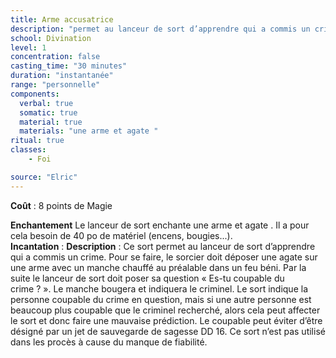```yaml
---
title: Arme accusatrice
description: "permet au lanceur de sort d’apprendre qui a commis un crime"
school: Divination
level: 1
concentration: false
casting_time: "30 minutes"
duration: "instantanée"
range: "personnelle"
components:
  verbal: true
  somatic: true
  material: true
  materials: "une arme et agate "
ritual: true
classes:
    - Foi

source: "Elric"
---
```

**Coût** : 8 points de Magie   

**Enchantement** Le lanceur de sort enchante une arme et agate . Il a pour cela besoin de 40 po de matériel (encens, bougies...).  
**Incantation** : 
**Description** : Ce sort permet au lanceur de sort d’apprendre qui a commis un crime. Pour se faire, le sorcier doit déposer une agate sur une arme avec un manche chauffé au préalable dans un feu béni. Par la suite le lanceur de sort doit poser sa question « Es-tu coupable du crime ? ». Le manche bougera et indiquera le criminel. Le sort indique la personne coupable du crime en question, mais si une autre personne est beaucoup plus coupable que le criminel recherché, alors cela peut affecter le sort et donc faire une mauvaise prédiction. Le coupable peut éviter d’être désigné par un jet de sauvegarde de sagesse DD 16. Ce sort n’est pas utilisé dans les procès à cause du manque de fiabilité.  
